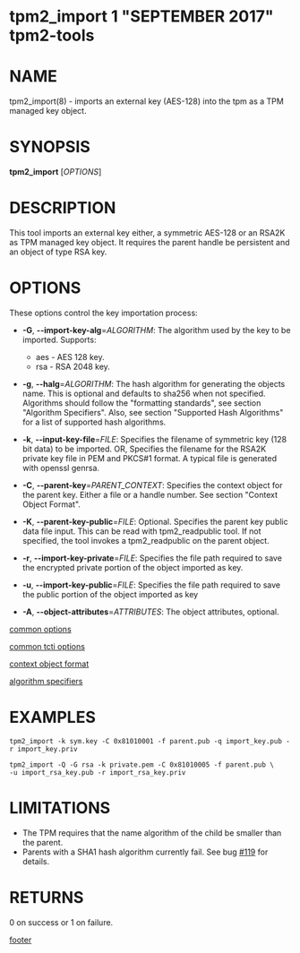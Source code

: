 tpm2_import 1 "SEPTEMBER 2017" tpm2-tools
==================================================

# NAME

tpm2_import(8) - imports an external key (AES-128) into the tpm as a TPM managed key object.

# SYNOPSIS

**tpm2_import** [*OPTIONS*]

# DESCRIPTION

This tool imports an external key either, a symmetric AES-128 or an RSA2K as TPM managed key object.
It requires the parent handle be persistent and an object of type RSA key.

# OPTIONS

These options control the key importation process:

  * **-G**, **--import-key-alg**=_ALGORITHM_:
    The algorithm used by the key to be imported. Supports:
    * aes - AES 128 key.
    * rsa - RSA 2048 key.

  * **-g**, **--halg**=_ALGORITHM_:
    The hash algorithm for generating the objects name. This is optional
    and defaults to sha256 when not specified. Algorithms should follow the
    "formatting standards", see section "Algorithm Specifiers".
    Also, see section "Supported Hash Algorithms" for a list of supported
    hash algorithms.

  * **-k**, **--input-key-file**=_FILE_:
    Specifies the filename of symmetric key (128 bit data) to be imported. OR,
    Specifies the filename for the RSA2K private key file in PEM and PKCS#1
    format. A typical file is generated with openssl genrsa.

  * **-C**, **--parent-key**=_PARENT\_CONTEXT_:
    Specifies the context object for the parent key. Either a file or a handle number.
    See section "Context Object Format".

  * **-K**, **--parent-key-public**=_FILE_:
    Optional. Specifies the parent key public data file input. This can be read with
    tpm2_readpublic tool. If not specified, the tool invokes a tpm2_readpublic on the parent
    object.

  * **-r**, **--import-key-private**=_FILE_:
    Specifies the file path required to save the encrypted private portion of
    the object imported as key.

  * **-u**, **--import-key-public**=_FILE_:
    Specifies the file path required to save the public portion of the object imported as key

  * **-A**, **--object-attributes**=_ATTRIBUTES_:
    The object attributes, optional.

[common options](common/options.md)

[common tcti options](common/tcti.md)

[context object format](commmon/ctxobj.md)

[algorithm specifiers](common/alg.md)

# EXAMPLES

```
tpm2_import -k sym.key -C 0x81010001 -f parent.pub -q import_key.pub -r import_key.priv

tpm2_import -Q -G rsa -k private.pem -C 0x81010005 -f parent.pub \
-u import_rsa_key.pub -r import_rsa_key.priv
```

# LIMITATIONS
  * The TPM requires that the name algorithm of the child be smaller than the parent.
  * Parents with a SHA1 hash algorithm currently fail. See bug
    [#119](https://github.com/tpm2-software/tpm2-tools/issues/1119) for details.

# RETURNS

0 on success or 1 on failure.

[footer](common/footer.md)
